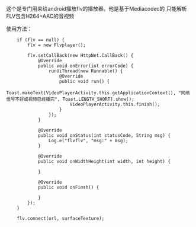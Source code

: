 



这个是专门用来给android播放flv的播放器。他是基于Mediacodec的 只能解析FLV包含H264+AAC的音视频



使用方法：




        if (flv == null) {
            flv = new Flvplayer();

            flv.setCallBack(new HttpNet.CallBack() {
                @Override
                public void onError(int errorCode) {
                    runUiThread(new Runnable() {
                        @Override
                        public void run() {
                            Toast.makeText(VideoPlayerActivity.this.getApplicationContext(), "网络信号不好或视频已经播完", Toast.LENGTH_SHORT).show();
                            VideoPlayerActivity.this.finish();
                        }
                    });
                }

                @Override
                public void onStatus(int statusCode, String msg) {
                    Log.e("flvflv", "msg:" + msg);
                }

                @Override
                public void onWidthHeight(int width, int height) {

                }

                @Override
                public void onFinsh() {

                }
            });
        }

        flv.connect(url, surfaceTexture);